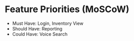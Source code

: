 # Feature Priorities (MoSCoW)

- Must Have: Login, Inventory View
- Should Have: Reporting
- Could Have: Voice Search
